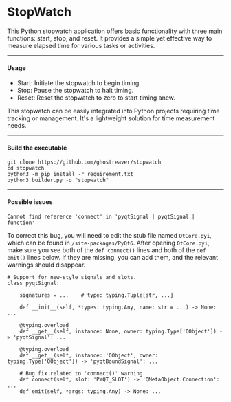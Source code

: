 # StopWatch

This Python stopwatch application offers basic functionality with three main functions: start, stop, and reset. It provides a simple yet effective way to measure elapsed time for various tasks or activities.

* * *

#### Usage

- Start: Initiate the stopwatch to begin timing. 
- Stop: Pause the stopwatch to halt timing. 
- Reset: Reset the stopwatch to zero to start timing anew.

This stopwatch can be easily integrated into Python projects requiring time tracking or management. It's a lightweight solution for time measurement needs.

* * *

#### Build the executable

```shell
git clone https://github.com/ghostreaver/stopwatch
cd stopwatch
python3 -m pip install -r requirement.txt
python3 builder.py -o "stopwatch"
``` 

* * *

#### Possible issues

```shell
Cannot find reference 'connect' in 'pyqtSignal | pyqtSignal | function'
```

To correct this bug, you will need to edit the stub file named `QtCore.pyi`, which can be found in `/site-packages/PyQt6`. After opening `QtCore.pyi`, make sure you see both of the `def connect()` lines and both of the `def emit()` lines below. If they are missing, you can add them, and the relevant warnings should disappear.

```shell
# Support for new-style signals and slots.
class pyqtSignal:

    signatures = ...    # type: typing.Tuple[str, ...]

    def __init__(self, *types: typing.Any, name: str = ...) -> None: ...

    @typing.overload
    def __get__(self, instance: None, owner: typing.Type['QObject']) -> 'pyqtSignal': ...

    @typing.overload
    def __get__(self, instance: 'QObject', owner: typing.Type['QObject']) -> 'pyqtBoundSignal': ...

    # Bug fix related to 'connect()' warning
    def connect(self, slot: 'PYQT_SLOT') -> 'QMetaObject.Connection': ...
    def emit(self, *args: typing.Any) -> None: ...
```